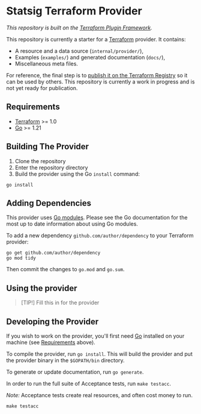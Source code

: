 # Statsig Terraform Provider

_This repository is built on the [Terraform Plugin Framework](https://github.com/hashicorp/terraform-plugin-framework)._

This repository is currently a starter for a [Terraform](https://www.terraform.io) provider. It contains:

- A resource and a data source (`internal/provider/`),
- Examples (`examples/`) and generated documentation (`docs/`),
- Miscellaneous meta files.

For reference, the final step is to [publish it on the Terraform Registry](https://developer.hashicorp.com/terraform/registry/providers/publishing) so it can be used by others. This repository is currently a work in progress and is not yet ready for publication.

## Requirements

- [Terraform](https://developer.hashicorp.com/terraform/downloads) >= 1.0
- [Go](https://golang.org/doc/install) >= 1.21

## Building The Provider

1. Clone the repository
1. Enter the repository directory
1. Build the provider using the Go `install` command:

```shell
go install
```

## Adding Dependencies

This provider uses [Go modules](https://github.com/golang/go/wiki/Modules).
Please see the Go documentation for the most up to date information about using Go modules.

To add a new dependency `github.com/author/dependency` to your Terraform provider:

```shell
go get github.com/author/dependency
go mod tidy
```

Then commit the changes to `go.mod` and `go.sum`.

## Using the provider

> [TIP!]
> Fill this in for the provider

## Developing the Provider

If you wish to work on the provider, you'll first need [Go](http://www.golang.org) installed on your machine (see [Requirements](#requirements) above).

To compile the provider, run `go install`. This will build the provider and put the provider binary in the `$GOPATH/bin` directory.

To generate or update documentation, run `go generate`.

In order to run the full suite of Acceptance tests, run `make testacc`.

_Note:_ Acceptance tests create real resources, and often cost money to run.

```shell
make testacc
```
